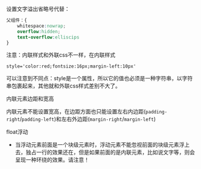 设置文字溢出省略号代替：

```css
父组件：{
	whitespace:nowrap;
    overflow:hidden;
    text-overflow:elliscips
}
```

注意：内联样式和外联css不一样，在内联样式

```
style='color:red;fontsize:16px;margin-left:10px'
```

可以注意到不同点：style是一个属性，所以它的值也必须是一种字符串，以字符串包裹起来，其他就和外联css样式差别不大了。

内联元素边距和宽高

内联元素不能设置宽高，在边距方面也只能设置左右内边距(`padding-right`/`padding-left`)和左右外边距(`margin-right`/`margin-left`)

float浮动

* 当浮动元素前面是一个块级元素时，浮动元素不能忽视前面的块级元素浮上去，独占一行的效果还在，但是如果前面的是内联元素，比如说文字等，则会呈现一种环绕的效果。请注意！









